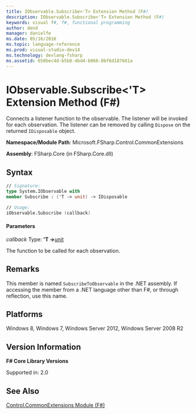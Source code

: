 ```yaml
---
title: IObservable.Subscribe<'T> Extension Method (F#)
description: IObservable.Subscribe<'T> Extension Method (F#)
keywords: visual f#, f#, functional programming
author: dend
manager: danielfe
ms.date: 05/16/2016
ms.topic: language-reference
ms.prod: visual-studio-dev14
ms.technology: devlang-fsharp
ms.assetid: 658bec4d-b5b8-4bd4-b066-0bf6d187661a 
---
```


# IObservable.Subscribe<'T> Extension Method (F#)

Connects a listener function to the observable. The listener will be invoked for each observation. The listener can be removed by calling `Dispose` on the returned `IDisposable` object.

**Namespace/Module Path**: Microsoft.FSharp.Control.CommonExtensions

**Assembly**: FSharp.Core (in FSharp.Core.dll)


## Syntax

```fsharp
// Signature:
type System.IObservable with
member Subscribe : ('T -> unit) -> IDisposable

// Usage:
iObservable.Subscribe (callback)
```

#### Parameters
*callback*
Type: **'T -&gt;**[unit](https://msdn.microsoft.com/library/00b837c2-6c8a-483a-87d3-0479c64037a7)


The function to be called for each observation.

## Remarks
This member is named `SubscribeToObservable` in the .NET assembly. If accessing the member from a .NET language other than F#, or through reflection, use this name.


## Platforms
Windows 8, Windows 7, Windows Server 2012, Windows Server 2008 R2


## Version Information
**F# Core Library Versions**

Supported in: 2.0

## See Also
[Control.CommonExtensions Module &#40;F&#35;&#41;](Control.CommonExtensions-Module-%5BFSharp%5D.md)